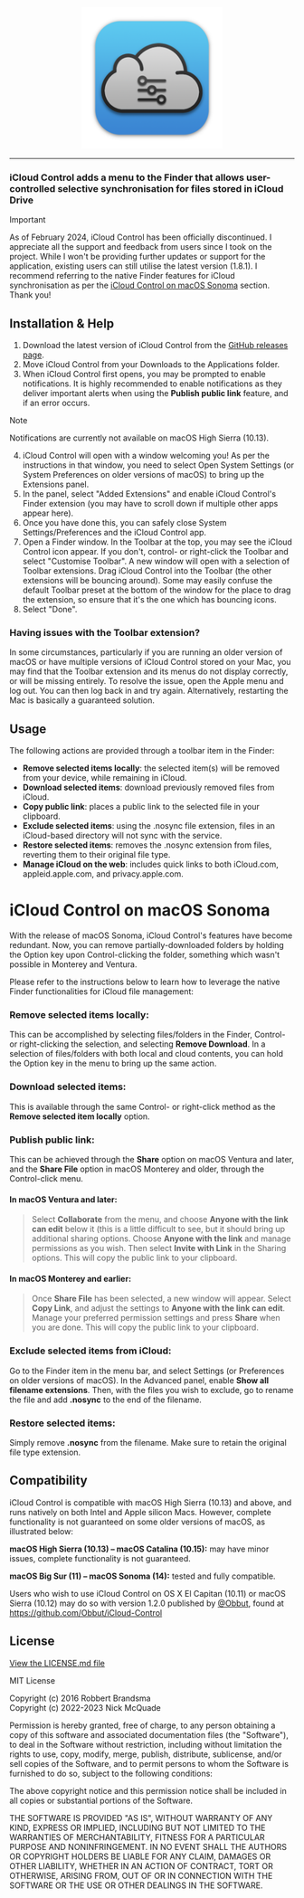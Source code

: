 <p align="center">
  <img width="250" height="250" src="Docs/iCloud-Control-1.8.0-Icon-1024.png">
</p>

---

### iCloud Control adds a menu to the Finder that allows user-controlled selective synchronisation for files stored in iCloud Drive

> [!IMPORTANT]
> As of February 2024, iCloud Control has been officially discontinued. I appreciate all the support and feedback from users since I took on the project. While I won't be providing further updates or support for the application, existing users can still utilise the latest version (1.8.1). I recommend referring to the native Finder features for iCloud synchronisation as per the [iCloud Control on macOS Sonoma](https://github.com/Njmcq/iCloud-Control?tab=readme-ov-file#icloud-control-on-macos-sonoma) section. Thank you!

## Installation & Help

1. Download the latest version of iCloud Control from the [GitHub releases page](https://github.com/Njmcq/iCloud-Control/releases/latest).
2. Move iCloud Control from your Downloads to the Applications folder.
3. When iCloud Control first opens, you may be prompted to enable notifications. It is highly recommended to enable notifications as they deliver important alerts when using the **Publish public link** feature, and if an error occurs.
> [!NOTE]
> Notifications are currently not available on macOS High Sierra (10.13).
4. iCloud Control will open with a window welcoming you! As per the instructions in that window, you need to select Open System Settings (or System Preferences on older versions of macOS) to bring up the Extensions panel.
5. In the panel, select "Added Extensions" and enable iCloud Control's Finder extension (you may have to scroll down if multiple other apps appear here).
6. Once you have done this, you can safely close System Settings/Preferences and the iCloud Control app.
7. Open a Finder window. In the Toolbar at the top, you may see the iCloud Control icon appear. If you don't, control- or right-click the Toolbar and select "Customise Toolbar". A new window will open with a selection of Toolbar extensions. Drag iCloud Control into the Toolbar (the other extensions will be bouncing around). Some may easily confuse the default Toolbar preset at the bottom of the window for the place to drag the extension, so ensure that it's the one which has bouncing icons.
8. Select "Done".

### Having issues with the Toolbar extension?
In some circumstances, particularly if you are running an older version of macOS or have multiple versions of iCloud Control stored on your Mac, you may find that the Toolbar extension and its menus do not display correctly, or will be missing entirely. To resolve the issue, open the Apple menu and log out. You can then log back in and try again. Alternatively, restarting the Mac is basically a guaranteed solution.

## Usage

The following actions are provided through a toolbar item in the Finder:

- **Remove selected items locally**: the selected item(s) will be removed from your device, while remaining in iCloud.
- **Download selected items**: download previously removed files from iCloud.
- **Copy public link**: places a public link to the selected file in your clipboard.
- **Exclude selected items**: using the .nosync file extension, files in an iCloud-based directory will not sync with the service.
- **Restore selected items**: removes the .nosync extension from files, reverting them to their original file type.
- **Manage iCloud on the web**: includes quick links to both iCloud.com, appleid.apple.com, and privacy.apple.com.

# iCloud Control on macOS Sonoma
With the release of macOS Sonoma, iCloud Control's features have become redundant. Now, you can remove partially-downloaded folders by holding the Option key upon Control-clicking the folder, something which wasn't possible in Monterey and Ventura.

Please refer to the instructions below to learn how to leverage the native Finder functionalities for iCloud file management:

### Remove selected items locally:
This can be accomplished by selecting files/folders in the Finder, Control- or right-clicking the selection, and selecting **Remove Download**. In a selection of files/folders with both local and cloud contents, you can hold the Option key in the menu to bring up the same action.

### Download selected items:
This is available through the same Control- or right-click method as the **Remove selected item locally** option.

### Publish public link:
This can be achieved through the **Share** option on macOS Ventura and later, and the **Share File** option in macOS Monterey and older, through the Control-click menu.

#### In macOS Ventura and later:
> Select **Collaborate** from the menu, and choose **Anyone with the link can edit** below it (this is a little difficult to see, but it should bring up additional sharing options. Choose **Anyone with the link** and manage permissions as you wish. Then select **Invite with Link** in the Sharing options. This will copy the public link to your clipboard.

#### In macOS Monterey and earlier:
> Once **Share File** has been selected, a new window will appear. Select **Copy Link**, and adjust the settings to **Anyone with the link can edit**. Manage your preferred permission settings and press **Share** when you are done. This will copy the public link to your clipboard.

### Exclude selected items from iCloud:
Go to the Finder item in the menu bar, and select Settings (or Preferences on older versions of macOS). In the Advanced panel, enable **Show all filename extensions**. Then, with the files you wish to exclude, go to rename the file and add **.nosync** to the end of the filename.

### Restore selected items:
Simply remove **.nosync** from the filename. Make sure to retain the original file type extension.

## Compatibility
iCloud Control is compatible with macOS High Sierra (10.13) and above, and runs natively on both Intel and Apple silicon Macs. However, complete functionality is not guaranteed on some older versions of macOS, as illustrated below:

**macOS High Sierra (10.13) – macOS Catalina (10.15):** may have minor issues, complete functionality is not guaranteed.

**macOS Big Sur (11) – macOS Sonoma (14):** tested and fully compatible.

Users who wish to use iCloud Control on OS X El Capitan (10.11) or macOS Sierra (10.12) may do so with version 1.2.0 published by [@Obbut](https://github.com/Obbut), found at https://github.com/Obbut/iCloud-Control

## License

[View the LICENSE.md file](https://github.com/Njmcq/iCloud-Control/blob/master/LICENSE.md)

MIT License

Copyright (c) 2016 Robbert Brandsma  
Copyright (c) 2022-2023 Nick McQuade

Permission is hereby granted, free of charge, to any person obtaining a copy
of this software and associated documentation files (the "Software"), to deal
in the Software without restriction, including without limitation the rights
to use, copy, modify, merge, publish, distribute, sublicense, and/or sell
copies of the Software, and to permit persons to whom the Software is
furnished to do so, subject to the following conditions:

The above copyright notice and this permission notice shall be included in all
copies or substantial portions of the Software.

THE SOFTWARE IS PROVIDED "AS IS", WITHOUT WARRANTY OF ANY KIND, EXPRESS OR
IMPLIED, INCLUDING BUT NOT LIMITED TO THE WARRANTIES OF MERCHANTABILITY,
FITNESS FOR A PARTICULAR PURPOSE AND NONINFRINGEMENT. IN NO EVENT SHALL THE
AUTHORS OR COPYRIGHT HOLDERS BE LIABLE FOR ANY CLAIM, DAMAGES OR OTHER
LIABILITY, WHETHER IN AN ACTION OF CONTRACT, TORT OR OTHERWISE, ARISING FROM,
OUT OF OR IN CONNECTION WITH THE SOFTWARE OR THE USE OR OTHER DEALINGS IN THE
SOFTWARE.
